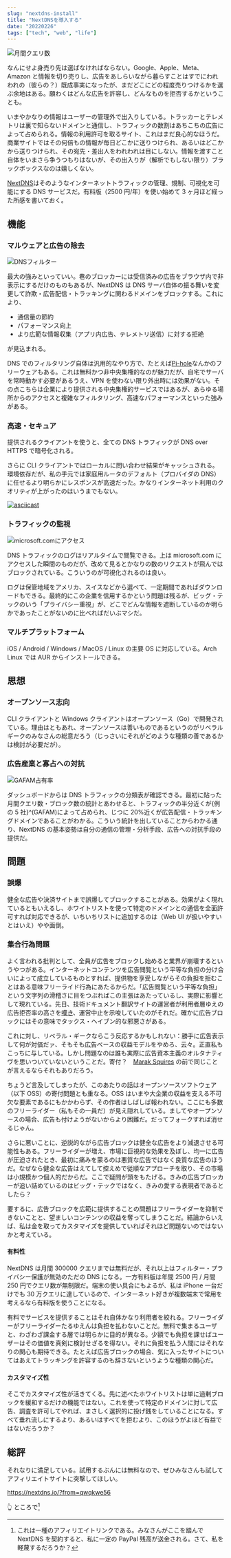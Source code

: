 ```yaml
---
slug: "nextdns-install"
title: "NextDNSを導入する"
date: "20220226"
tags: ["tech", "web", "life"]
---
```


![月間クエリ数](/image/nextdns_query.png)

なんにせよ身売り先は選ばなければならない。Google、Apple、Meta、Amazon と情報を切り売りし、広告をあしらいながら暮らすことはすでにわれわれの（彼らの？）既成事実になったが、まだどこにどの程度売りつけるかを選ぶ余地はある。願わくはどんな広告を許容し、どんなものを拒否するかということも。

いまやかなりの情報はユーザーの管理外で出入りしている。トラッカーとテレメトリは裏で知らないドメインと通信し、トラフィックの数割はあちこちの広告によって占められる。情報の利用許可を取るサイト、これはまだ良心的なほうだ。商業サイトではその何倍もの情報が毎日どこかに送りつけられ、あるいはどこかから送りつけられ、その宛先・差出人をわれわれは目にしない。情報を渡すこと自体をいまさら争うつもりはないが、その出入りが（解析でもしない限り）ブラックボックスなのは嬉しくない。

[NextDNS](https://nextdns.io)はそのようなインターネットトラフィックの管理、規制、可視化を可能にする DNS サービスだ。有料版（2500 円/年）を使い始めて 3 ヶ月ほど経った所感を書いておく。

## 機能

### マルウェアと広告の除去

![DNSフィルター](/image/nextdns_filter.png)

最大の強みといっていい。巷のブロッカーには受信済みの広告をブラウザ内で非表示にするだけのものもあるが、NextDNS は DNS サーバ自体の振る舞いを変更して詐欺・広告配信・トラッキングに関わるドメインをブロックする。これにより、

- 通信量の節約
- パフォーマンス向上
- より広範な情報収集（アプリ内広告、テレメトリ送信）に対する拒絶

が見込まれる。

DNS でのフィルタリング自体は汎用的なやり方で、たとえば[Pi-hole](https://pi-hole.net)なんかのフリーウェアもある。これは無料かつ非中央集権的なのが魅力だが、自宅でサーバを常時動かす必要があるうえ、VPN を使わない限り外出時には効果がない。その点こちらは企業により提供される中央集権的サービスではあるが、あらゆる場所からのアクセスと複雑なフィルタリング、高速なパフォーマンスといった強みがある。

### 高速・セキュア

提供されるクライアントを使うと、全ての DNS トラフィックが DNS over HTTPS で暗号化される。

さらに CLI クライアントではローカルに問い合わせ結果がキャッシュされる。環境依存だが、私の手元では家庭用ルータのデフォルト（プロバイダの DNS）に任せるより明らかにレスポンスが高速だった。かなりインターネット利用のクオリティが上がったのはいうまでもない。

[![asciicast](https://asciinema.org/a/471558.svg)](https://asciinema.org/a/471558)

### トラフィックの監視

![microsoft.comにアクセス](/image/nextdns_log.png)

DNS トラフィックのログはリアルタイムで閲覧できる。上は microsoft.com にアクセスした瞬間のものだが、改めて見るとかなりの数のリクエストが飛んではブロックされている。こういうのが可視化されるのは良い。

ログは保管地域をアメリカ、スイスなどから選べて、一定期間であればダウンロードもできる。最終的にこの企業を信用するかという問題は残るが、ビッグ・テックのいう「プライバシー重視」が、どこでどんな情報を遮断しているのか明らかであったことがないのに比べればだいぶマシだ。

### マルチプラットフォーム

iOS / Android / Windows / MacOS / Linux の主要 OS に対応している。Arch Linux では AUR からインストールできる。

## 思想

### オープンソース志向

CLI クライアントと Windows クライアントはオープンソース（Go）で開発されている。理由はともあれ、オープンソースは善いものであるというのがリベラルギークのみなさんの総意だろう（じっさいにそれがどのような種類の善であるかは検討が必要だが）。

### 広告産業と寡占への対抗

![GAFAM占有率](/image/nextdns_gafam.png)

ダッシュボードからは DNS トラフィックの分類表が確認できる。最初に貼った月間クエリ数・ブロック数の統計とあわせると、トラフィックの半分近くが{例の 5 社}^(GAFAM)によって占められ、じつに 20%近くが広告配信・トラッキングドメインであることがわかる。こういう統計を出していることからわかる通り、NextDNS の基本姿勢は自分の通信の管理・分析手段、広告への対抗手段の提供だ。

## 問題

### 誤爆

健全な広告や決済サイトまで誤爆してブロックすることがある。効果がよく現れているともいえるし、ホワイトリストを使って特定のドメインとの通信を全面許可すれば対応できるが、いちいちリストに追加するのは（Web UI が扱いやすいとはいえ）やや面倒。

### 集合行為問題

よく言われる批判として、全員が広告をブロックし始めると業界が崩壊するというやつがある。インターネットコンテンツを広告閲覧という平等な負担の分け合いによって成立しているものとすれば、提供物を享受しながらその負担を拒むことはある意味フリーライド行為にあたるからだ。「広告閲覧という平等な負担」という文字列の滑稽さに目をつぶればこの主張はあたっているし、実際に影響として現れている。先日、技術ドキュメント翻訳サイトの運営者が利用者層ゆえの広告拒否率の高さを[嘆き](https://twitter.com/HiroKws/status/1491270754608226306?s=20&t=IYSsUzjGe7q8-4ZSzSt0Tg)、運営中止を示唆していたのがそれだ。確かに広告ブロックにはその意味でタックス・ヘイブン的な邪悪さがある。

これに対し、リベラル・ギークならこう反応するかもしれない：勝手に広告表示して何が対価だァ、そもそも広告ベースの収益モデルをやめろ、云々。正直私もこっちに与している。しかし問題なのは誰も実際に広告資本主義のオルタナティヴを思いついていないということだ。寄付？　[Marak Squires](https://gigazine.net/news/20220111-open-source-developer-corrupts-libraries/) の前で同じことが言えるならそれもありだろう。

ちょうど言及してしまったが、このあたりの話はオープンソースソフトウェア（以下 OSS）の寄付問題とも重なる。OSS はいまや大企業の収益を支える不可欠な要素であるにもかかわらず、その作者はしばしば報われない。ここにも多数のフリーライダー（私もその一員だ）が見え隠れしている。ましてやオープンソースの場合、広告も付けようがないからより困難だ。だってフォークすれば消せるじゃん。

さらに悪いことに、逆説的ながら広告ブロックは健全な広告をより減退させる可能性もある。フリーライダーが増え、市場に巨視的な効果を及ぼし、均一に広告が圧迫されたとき、最初に痛みを蒙るのは悪質な広告ではなく良質な広告のほうだ。なぜなら健全な広告はえてして控えめで従順なアプローチを取り、その市場は小規模かつ個人的だからだ。ここで疑問が頭をもたげる。きみの広告ブロッカーが追い詰めているのはビッグ・テックではなく、きみの愛する表現者であるとしたら？

要するに、広告ブロックを広範に提供することの問題はフリーライダーを抑制できないことと、望ましいコンテンツの収益を奪ってしまうことだ。結論からいえば、私は金を取ってカスタマイズを提供していればそれほど問題ないのではないかと考えている。

#### 有料性

NextDNS は月間 300000 クエリまでは無料だが、それ以上はフィルター・プライバシー保護が無効のただの DNS になる。一方有料版は年間 2500 円 / 月間 250 円でクエリ数が無制限だ。端末の使い具合にもよるが、私は iPhone 一台だけでも 30 万クエリに達しているので、インターネット好きが複数端末で常用を考えるなら有料版を使うことになる。

有料でサービスを提供することはそれ自体かなり利用者を絞れる。フリーライダーがフリーライダーたるゆえんは負担を払わないことだ。無料で集まるユーザと、わざわざ課金する層では明らかに目的が異なる。少額でも負担を課せばユーザーはその価値を真剣に検討せざるを得ない。それに負担を払う人間にはそれなりの関心も期待できる。たとえば広告ブロックの場合、気に入ったサイトについてはあえてトラッキングを許容するのも辞さないというような種類の関心だ。

#### カスタマイズ性

そこでカスタマイズ性が活きてくる。先に述べたホワイトリストは単に過剰ブロックを緩和するだけの機能ではない。これを使って特定のドメインに対して広告、調査を許可してやれば、まさしく選択的に投げ銭をしていることになる。すべて垂れ流しにするより、あるいはすべてを拒むより、このほうがよほど有益ではないだろうか？

## 総評

それなりに満足している。試用するぶんには無料なので、ぜひみなさんも試してアフィリエイトサイトに突撃してほしい。

https://nextdns.io/?from=qwqkwe56

:point_up_2: ところで[^1]

[^1]: これは一種のアフィリエイトリンクである。みなさんがここを踏んで NextDNS を契約すると、私に一定の PayPal 残高が送金される。さて、私を軽蔑するだろうか？
